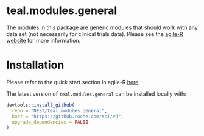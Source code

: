 # teal.modules.general

The modules in this package are generic modules that should work with any data set (not necessarily for clinical trials data). Please see the [agile-R website](https://go.roche.com/agile-R) for more information.

# Installation

Please refer to the quick start section in agile-R [here](https://go.roche.com/agile-R).

The latest version of `teal.modules.general` can be installed locally with:

```r
devtools::install_github(
  repo = "NEST/teal.modules.general",
  host = "https://github.roche.com/api/v3",
  upgrade_dependencies = FALSE
)
```
